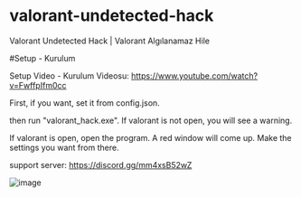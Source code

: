 # valorant-undetected-hack
Valorant Undetected Hack | Valorant Algılanamaz Hile 


#Setup - Kurulum

Setup Video - Kurulum Videosu: https://www.youtube.com/watch?v=FwffpIfm0cc

First, if you want, set it from config.json.

then run "valorant_hack.exe". If valorant is not open, you will see a warning.

If valorant is open, open the program. A red window will come up. Make the settings you want from there.

support server: https://discord.gg/mm4xsB52wZ


![image](https://user-images.githubusercontent.com/102488470/161590943-da51ccb5-5bdc-4661-8274-8c3dbe2dcf5d.png)
